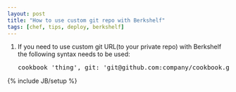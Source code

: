 ```yaml
---
layout: post
title: "How to use custom git repo with Berkshelf"
tags: [chef, tips, deploy, berkshelf]
---
```


1. If you need to use custom git URL(to your private repo) with Berkshelf the following syntax needs to be used:
   <pre>
   cookbook 'thing', git: 'git@github.com:company/cookbook.git'
   </pre>

{% include JB/setup %}